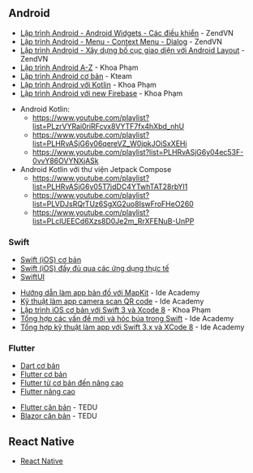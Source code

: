 ## Android
* [Lập trình Android - Android Widgets - Các điều khiển](https://www.youtube.com/playlist?list=PLv6GftO355At6jjYThbMn-5r164GJ5Vyb) - ZendVN
* [Lập trình Android - Menu - Context Menu - Dialog](https://www.youtube.com/playlist?list=PLv6GftO355Avjf5iuNbEUsIZbltzDEuIU) - ZendVN
* [Lập trình Android - Xây dựng bố cục giao diện với Android Layout](https://www.youtube.com/playlist?list=PLv6GftO355AtfPQx7M3dkWgi9KPUB9S0V) - ZendVN
* [Lập trình Android A-Z](https://www.youtube.com/playlist?list=PL5uqQAwS_KDjAgLGiaCakwJV1f4vRnTLS) - Khoa Phạm
* [Lập trình Android cơ bản](https://www.youtube.com/playlist?list=PL33lvabfss1wDeQMvegg_OZQfaXcbqOQh) - Kteam
* [Lập trình Android với Kotlin](https://www.youtube.com/playlist?list=PLzrVYRai0riRFcvx8VYTF7fx4hXbd_nhU) - Khoa Phạm
* [Lập trình Android với new Firebase](https://www.youtube.com/playlist?list=PLzrVYRai0riTLPLclyGuByHvZ8_tDZZIr) - Khoa Phạm
- Android Kotlin:
    - <https://www.youtube.com/playlist?list=PLzrVYRai0riRFcvx8VYTF7fx4hXbd_nhU>
    - <https://www.youtube.com/playlist?list=PLHRvASjG6y06qereVZ_W0jpkJOiSxXEHi>
    - <https://www.youtube.com/playlist?list=PLHRvASjG6y04ec53F-0vvY86OVYNXjASk>
- Android Kotlin với thư viện Jetpack Compose
    - <https://www.youtube.com/playlist?list=PLHRvASjG6y05T7jdDC4YTwhTAT28rbYI1>
    - <https://www.youtube.com/playlist?list=PLVDJsRQrTUz6SgXG2uo8IswFroFHeO260>
    - <https://www.youtube.com/playlist?list=PLclUEECd6Xzs8D0Je2m_RrXFENuB-UnPP>


### Swift
- [Swift (iOS) cơ bản](https://www.youtube.com/playlist?list=PLVDJsRQrTUz5X_4vearxkGN589zB7qrzq)
- [Swift (iOS) đầy đủ qua các ứng dụng thực tế](https://www.youtube.com/playlist?list=PLzrVYRai0riQ_FNlG7Z-7XHf_fYhEKcrN)
- [SwiftUI](https://www.youtube.com/playlist?list=PLBgIyLVk3GlSGQ68t3Qvfqg_x_RacLXje)
* [Hướng dẫn làm app bản đồ với MapKit](https://www.youtube.com/playlist?list=PL4VEtQ6PTTQGCgMhgVx7zbyVj6HIC8aPH) - Ide Academy
* [Kỹ thuật làm app camera scan QR code](https://www.youtube.com/playlist?list=PL4VEtQ6PTTQGKBD6EVZXqPZr_YUbxXBMM) - Ide Academy
* [Lập trình iOS cơ bản với Swift 3 và Xcode 8](https://www.youtube.com/playlist?list=PLzrVYRai0riSlAocQR3BvHCtEhcKa204E) - Khoa Phạm
* [Tổng hợp các vấn đề mới và hóc búa trong Swift](https://www.youtube.com/playlist?list=PL4VEtQ6PTTQGMYPnBh-2MqKhvWcPg9oNk) - Ide Academy
* [Tổng hợp kỹ thuật làm app với Swift 3.x và XCode 8](https://www.youtube.com/playlist?list=PL4VEtQ6PTTQEsxWUwqkwbjZfXGTdMpb6T) - Ide Academy


### Flutter
- [Dart cơ bản](https://www.youtube.com/playlist?list=PLRoAKls-7kksChE3OhiE2iAeCa7h1kk5k)
- [Flutter cơ bản](https://www.youtube.com/playlist?list=PL3Ob3F0T-08brnWfs8np2ROjICeT-Pr6T)
- [Flutter từ cơ bản đến nâng cao](https://www.youtube.com/playlist?list=PLZqHbMxF8mzbcMAjOtClkRcEIkhvV3ZtL)
- [Flutter nâng cao](https://www.youtube.com/playlist?list=PLVDJsRQrTUz6l30vQ30Dyb0RQHhYqqixt)
* [Flutter căn bản](https://tedu.com.vn/khoa-hoc/xay-dung-ung-dung-mobile-voi-flutter-can-ban-31.html) - TEDU
* [Blazor căn bản](https://tedu.com.vn/khoa-hoc/xay-dung-ung-dung-mobile-voi-flutter-can-ban-31.html) - TEDU


## React Native
- [React Native](https://www.youtube.com/playlist?list=PLWBrqglnjNl12buYHtPhU3wjqk9rAuHhg)

